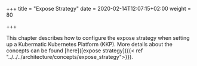+++
title = "Expose Strategy"
date = 2020-02-14T12:07:15+02:00
weight = 80

+++

This chapter describes how to configure the expose strategy when setting up a Kubermatic Kubernetes Platform (KKP).
More details about the concepts can be found [here]([expose strategy]({{< ref "../../../architecture/concepts/expose_strategy">}}).
